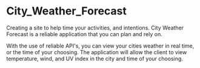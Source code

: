 # City_Weather_Forecast
Creating a site to help time your activities, and intentions.
City Weather Forecast is a reliable application that you can plan and rely on. 

With the use of reliable API's, you can view your cities weather in real time, or the time of your choosing. The application will allow the client to view temperature, wind, and UV index in the city and time of your choosing. 
